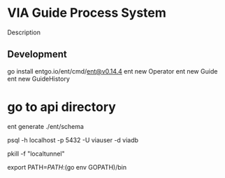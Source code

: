 # VIA Guide Process System

Description

## Development


go install entgo.io/ent/cmd/ent@v0.14.4
ent new Operator
ent new Guide
ent new GuideHistory
# go to api directory
ent generate ./ent/schema


psql -h localhost -p 5432 -U viauser -d viadb


pkill -f "localtunnel"

export PATH=$PATH:$(go env GOPATH)/bin
